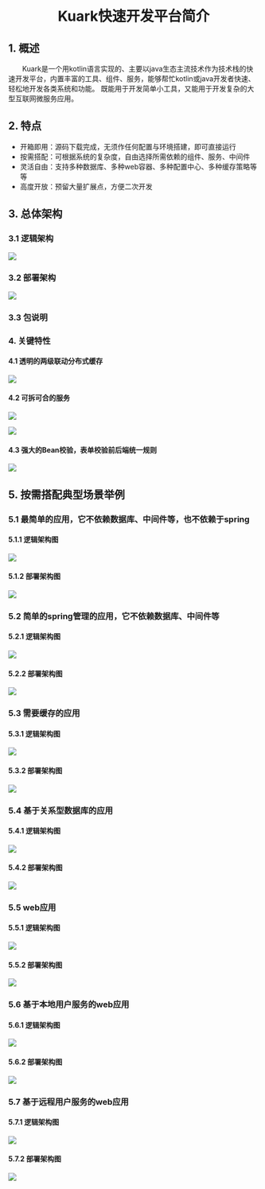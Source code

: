 #  <center> Kuark快速开发平台简介


## 1. 概述
&emsp;&emsp;Kuark是一个用kotlin语言实现的、主要以java生态主流技术作为技术栈的快速开发平台，内置丰富的工具、组件、服务，能够帮忙kotlin或java开发者快速、轻松地开发各类系统和功能。
既能用于开发简单小工具，又能用于开发复杂的大型互联网微服务应用。


## 2. 特点
- 开箱即用：源码下载完成，无须作任何配置与环境搭建，即可直接运行
- 按需搭配：可根据系统的复杂度，自由选择所需依赖的组件、服务、中间件
- 灵活自由：支持多种数据库、多种web容器、多种配置中心、多种缓存策略等等
- 高度开放：预留大量扩展点，方便二次开发


## 3. 总体架构
### 3.1 逻辑架构
![](https://p6-juejin.byteimg.com/tos-cn-i-k3u1fbpfcp/bdb664c1045848aba6aa8edbfff40341~tplv-k3u1fbpfcp-zoom-in-crop-mark:1304:0:0:0.awebp)
### 3.2 部署架构
![](https://p3-juejin.byteimg.com/tos-cn-i-k3u1fbpfcp/aa8cccf19bed45a6bf59246e873081e2~tplv-k3u1fbpfcp-zoom-in-crop-mark:1304:0:0:0.awebp)
### 3.3 包说明


### 4. 关键特性
#### 4.1 透明的两级联动分布式缓存
![](https://p6-juejin.byteimg.com/tos-cn-i-k3u1fbpfcp/eb4469652446453c9a9e86bea39af202~tplv-k3u1fbpfcp-zoom-in-crop-mark:1304:0:0:0.awebp)
#### 4.2 可拆可合的服务
![](https://p3-juejin.byteimg.com/tos-cn-i-k3u1fbpfcp/7d4bcf713ec34c108c7bd4a2b42bca08~tplv-k3u1fbpfcp-watermark.image)

![](https://p1-juejin.byteimg.com/tos-cn-i-k3u1fbpfcp/6d3d40f7ab3d44a6a154d372782bb074~tplv-k3u1fbpfcp-watermark.image)
#### 4.3 强大的Bean校验，表单校验前后端统一规则
![](https://p3-juejin.byteimg.com/tos-cn-i-k3u1fbpfcp/e5bc084b5a4c423cbc2d83bc9cc69e79~tplv-k3u1fbpfcp-zoom-in-crop-mark:1304:0:0:0.awebp)


## 5. 按需搭配典型场景举例
### 5.1 最简单的应用，它不依赖数据库、中间件等，也不依赖于spring
#### 5.1.1 逻辑架构图
![](https://p1-juejin.byteimg.com/tos-cn-i-k3u1fbpfcp/118ae45de792452a8dd9e4ad36b14893~tplv-k3u1fbpfcp-watermark.image)
#### 5.1.2 部署架构图
![](https://p1-juejin.byteimg.com/tos-cn-i-k3u1fbpfcp/ca2b61eb1d774b7f8c4e062c240e9a3c~tplv-k3u1fbpfcp-watermark.image)
### 5.2 简单的spring管理的应用，它不依赖数据库、中间件等
#### 5.2.1 逻辑架构图
![](https://p3-juejin.byteimg.com/tos-cn-i-k3u1fbpfcp/06315873beff4c5fb1f864b0cc0ebf81~tplv-k3u1fbpfcp-watermark.image)
#### 5.2.2 部署架构图
![](https://p6-juejin.byteimg.com/tos-cn-i-k3u1fbpfcp/20c153431d9b4913b1ad6c102fa6afce~tplv-k3u1fbpfcp-watermark.image)
### 5.3 需要缓存的应用
#### 5.3.1 逻辑架构图
![](https://p9-juejin.byteimg.com/tos-cn-i-k3u1fbpfcp/ac4074408b0a400a9039a384409b2664~tplv-k3u1fbpfcp-watermark.image)
#### 5.3.2 部署架构图
![](https://p6-juejin.byteimg.com/tos-cn-i-k3u1fbpfcp/9d65247a3ad94743af119c9dda29e625~tplv-k3u1fbpfcp-watermark.image)
### 5.4 基于关系型数据库的应用
#### 5.4.1 逻辑架构图
![](https://p9-juejin.byteimg.com/tos-cn-i-k3u1fbpfcp/44306b988ea64b28b42c13a1cc17099e~tplv-k3u1fbpfcp-watermark.image)
#### 5.4.2 部署架构图
![](https://p3-juejin.byteimg.com/tos-cn-i-k3u1fbpfcp/2230fe98060745348654112c1e5155d1~tplv-k3u1fbpfcp-watermark.image)
### 5.5 web应用
#### 5.5.1 逻辑架构图
![](https://p3-juejin.byteimg.com/tos-cn-i-k3u1fbpfcp/a34d6baae78641e5bd9abe66a13c1572~tplv-k3u1fbpfcp-watermark.image)
#### 5.5.2 部署架构图
![](https://p6-juejin.byteimg.com/tos-cn-i-k3u1fbpfcp/83ab15b11ca44df18497c7b7c0712ba9~tplv-k3u1fbpfcp-watermark.image)
### 5.6 基于本地用户服务的web应用
#### 5.6.1 逻辑架构图
![](https://p9-juejin.byteimg.com/tos-cn-i-k3u1fbpfcp/927f3c0432924a0f8b883561570ff199~tplv-k3u1fbpfcp-watermark.image)
#### 5.6.2 部署架构图
![](https://p1-juejin.byteimg.com/tos-cn-i-k3u1fbpfcp/bf2351f6f8254dbeb41df20c1e6dfa21~tplv-k3u1fbpfcp-watermark.image)

### 5.7 基于远程用户服务的web应用
#### 5.7.1 逻辑架构图
![](https://p9-juejin.byteimg.com/tos-cn-i-k3u1fbpfcp/00e8c4ccc08741eda811f57c3a52a874~tplv-k3u1fbpfcp-watermark.image)
#### 5.7.2 部署架构图
![](https://p6-juejin.byteimg.com/tos-cn-i-k3u1fbpfcp/2d726571cee34a23948b06ba13cdca3c~tplv-k3u1fbpfcp-watermark.image)